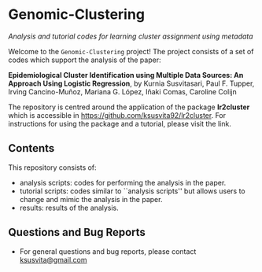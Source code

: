 # Genomic-Clustering
*Analysis and tutorial codes for learning cluster assignment using metadata*


Welcome to the `Genomic-Clustering` project! The project consists of a set of codes which support the analysis of the paper:

**Epidemiological Cluster Identification using Multiple Data Sources: An Approach Using Logistic Regression**, by
Kurnia Susvitasari, Paul F. Tupper, Irving Cancino-Muñoz, Mariana G. López, Iñaki Comas, Caroline Colijn


The repository is centred around the application of the package **lr2cluster** which is accessible in https://github.com/ksusvita92/lr2cluster. For instructions for using the package and a tutorial, please visit the link.



## Contents
This repository consists of:

+ analysis scripts: codes for performing the analysis in the paper.
+ tutorial scripts: codes similar to ``analysis scripts'' but allows users to change and mimic the analysis in the paper.
+ results: results of the analysis.


## Questions and Bug Reports
- For general questions and bug reports, please contact <ksusvita@gmail.com>
